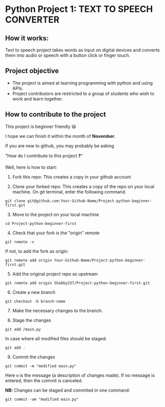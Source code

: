 # Python Project 1: TEXT TO SPEECH CONVERTER

## How it works:

Text to speech project takes words as input on digital devices and converts them into audio or speech with a button click or finger touch.

## Project objective

- The project is aimed at learning programming with python and using APIs.
- Project contributors are restricted to a group of students who wish to work and learn together.

## How to contribute to the project

This project is beginner friendly :smiley:

I hope we can finish it within the month of **November**.

If you are new to github, you may probably be asking

"How do I contribute to this project :question:"

Well, here is how to start:

1. Fork this repo: This creates a copy in your github account

1. Clone your forked repo: This creates a copy of the repo on your local machine.
   On git terminal, enter the following command.

```
git clone git@github.com:Your-Github-Name/Project-python-beginner-first.git
```

3. Move to the project on your local machine

```
cd Project-python-beginner-first
```

4. Check that your fork is the "origin" remote

```
git remote -v
```

If not, to add the fork as origin:

```
git remote add origin Your-Github-Name/Project-python-beginner-first.git
```

5. Add the original project repo as upstream

```
git remote add origin Shabby237/Project-python-beginner-first.git
```

6. Create a new branch

```
git checkout -b branch-name
```

7. Make the necessary changes to the branch.

8. Stage the changes

```
git add /main.py
```

In case where all modified files should be staged:

```
git add .
```

9. Commit the changes

```
git commit -m "modified main.py"
```

Here `m` is the message (a description of changes made).
If no message is entered, then the commit is canceled.

**NB:** Changes can be staged and commited in one command:

```
git commit -am "modified main.py"
```
